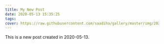 ```yaml
---
title: My New Post
date: 2020-05-13 15:35:25
tags:
cover: https://raw.githubusercontent.com/saadiha/gallery/master/img/20200513195758.jpg
---
```


This is a new post created in 2020-05-13.

